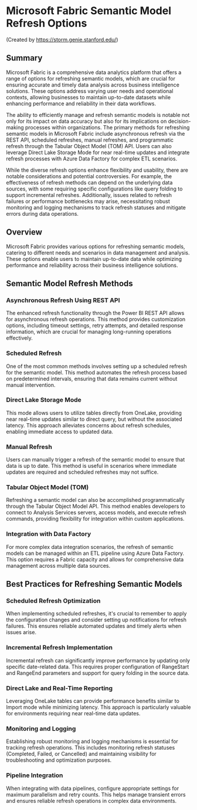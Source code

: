 # Microsoft Fabric Semantic Model Refresh Options
(Created by https://storm.genie.stanford.edu/)

## Summary

Microsoft Fabric is a comprehensive data analytics platform that offers a range of options for refreshing semantic models, which are crucial for ensuring accurate and timely data analysis across business intelligence solutions. These options address varying user needs and operational contexts, allowing businesses to maintain up-to-date datasets while enhancing performance and reliability in their data workflows.

The ability to efficiently manage and refresh semantic models is notable not only for its impact on data accuracy but also for its implications on decision-making processes within organizations. The primary methods for refreshing semantic models in Microsoft Fabric include asynchronous refresh via the REST API, scheduled refreshes, manual refreshes, and programmatic refresh through the Tabular Object Model (TOM) API. Users can also leverage Direct Lake Storage Mode for near real-time updates and integrate refresh processes with Azure Data Factory for complex ETL scenarios.

While the diverse refresh options enhance flexibility and usability, there are notable considerations and potential controversies. For example, the effectiveness of refresh methods can depend on the underlying data sources, with some requiring specific configurations like query folding to support incremental refreshes. Additionally, issues related to refresh failures or performance bottlenecks may arise, necessitating robust monitoring and logging mechanisms to track refresh statuses and mitigate errors during data operations.

## Overview

Microsoft Fabric provides various options for refreshing semantic models, catering to different needs and scenarios in data management and analysis. These options enable users to maintain up-to-date data while optimizing performance and reliability across their business intelligence solutions.

## Semantic Model Refresh Methods

### Asynchronous Refresh Using REST API
The enhanced refresh functionality through the Power BI REST API allows for asynchronous refresh operations. This method provides customization options, including timeout settings, retry attempts, and detailed response information, which are crucial for managing long-running operations effectively.

### Scheduled Refresh
One of the most common methods involves setting up a scheduled refresh for the semantic model. This method automates the refresh process based on predetermined intervals, ensuring that data remains current without manual intervention.

### Direct Lake Storage Mode
This mode allows users to utilize tables directly from OneLake, providing near real-time updates similar to direct query, but without the associated latency. This approach alleviates concerns about refresh schedules, enabling immediate access to updated data.

### Manual Refresh
Users can manually trigger a refresh of the semantic model to ensure that data is up to date. This method is useful in scenarios where immediate updates are required and scheduled refreshes may not suffice.

### Tabular Object Model (TOM)
Refreshing a semantic model can also be accomplished programmatically through the Tabular Object Model API. This method enables developers to connect to Analysis Services servers, access models, and execute refresh commands, providing flexibility for integration within custom applications.

### Integration with Data Factory
For more complex data integration scenarios, the refresh of semantic models can be managed within an ETL pipeline using Azure Data Factory. This option requires a Fabric capacity and allows for comprehensive data management across multiple data sources.

## Best Practices for Refreshing Semantic Models

### Scheduled Refresh Optimization
When implementing scheduled refreshes, it's crucial to remember to apply the configuration changes and consider setting up notifications for refresh failures. This ensures reliable automated updates and timely alerts when issues arise.

### Incremental Refresh Implementation
Incremental refresh can significantly improve performance by updating only specific date-related data. This requires proper configuration of RangeStart and RangeEnd parameters and support for query folding in the source data.

### Direct Lake and Real-Time Reporting
Leveraging OneLake tables can provide performance benefits similar to Import mode while minimizing latency. This approach is particularly valuable for environments requiring near real-time data updates.

### Monitoring and Logging
Establishing robust monitoring and logging mechanisms is essential for tracking refresh operations. This includes monitoring refresh statuses (Completed, Failed, or Cancelled) and maintaining visibility for troubleshooting and optimization purposes.

### Pipeline Integration
When integrating with data pipelines, configure appropriate settings for maximum parallelism and retry counts. This helps manage transient errors and ensures reliable refresh operations in complex data environments.
